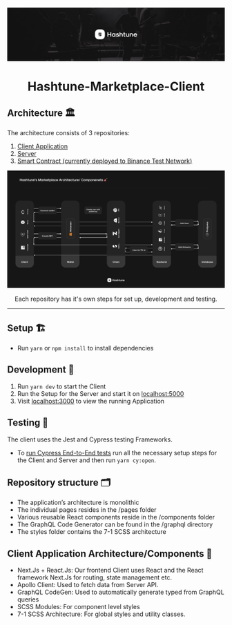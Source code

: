 ![](.github/assets/images/cover.png)

<div align="center">

# Hashtune-Marketplace-Client

</div>

## Architecture 🏛
The architecture consists of 3 repositories:

1. [Client Application](https://github.com/hashtune/Hashtune-Marketplace-Client)
2. [Server](https://github.com/hashtune/Hashtune-Marketplace-Server)
3. [Smart Contract (currently deployed to Binance Test Network)](https://github.com/hashtune/Hashtune-Marketplace-Chain)

![](.github/assets/images/architecture.png)

<div align="center">Each repository has it's own steps for set up, development and testing.</div>

---

## Setup 🏗
* Run `yarn` or `npm install` to install dependencies


## Development 🚀
1. Run `yarn dev` to start the Client
2. Run the Setup for the Server and start it on  <u>localhost:5000</u> 
3. Visit <u>localhost:3000</u> to view the running Application


## Testing 🧪
The client uses the Jest and Cypress testing Frameworks.
* To [run Cypress End-to-End tests](https://github.com/hashtune/Hashtune-Marketplace-Client/tree/feat/client-tests/tests/cypress) run all the necessary setup steps for the Client and Server and then run `yarn cy:open`.


## Repository structure 🗂
* The application’s architecture is monolithic
* The individual pages resides in the /pages folder
* Various reusable React components reside in the /components folder
* The GraphQL Code Generator can be found in the /graphql directory
* The styles folder contains the 7-1 SCSS architecture


## Client Application Architecture/Components 🧱
* Next.Js + React.Js: Our frontend Client uses React and the React framework Next.Js for routing, state management etc.
* Apollo Client: Used to fetch data from Server API.
* GraphQL CodeGen: Used to automatically generate typed from GraphQL queries
* SCSS Modules: For component level styles
* 7-1 SCSS Architecture: For global styles and utility classes.
